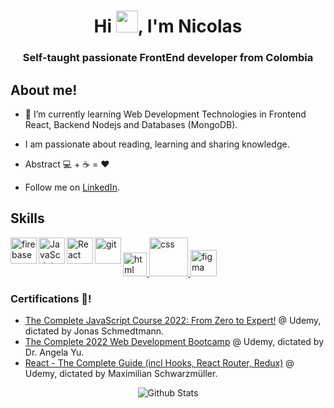 <h1 align="center">Hi <img src="https://raw.githubusercontent.com/MartinHeinz/MartinHeinz/master/wave.gif" width="35px" height="35px" />, I'm Nicolas </h1>
<h3 align="center">Self-taught passionate FrontEnd developer from Colombia</h3>


## About me!


- 🌱 I’m currently learning Web Development Technologies in Frontend React, Backend Nodejs and Databases (MongoDB). 

- I am passionate about reading, learning and sharing knowledge.

- Abstract 💻 + ☕ = ❤️

- Follow me on [LinkedIn](https://www.linkedin.com/in/nicolas-peña-wd35). 

## Skills

<a href="https://developer.mozilla.org/en-US/docs/Web/HTML" target="_blank"> <img src="https://user-images.githubusercontent.com/103202106/171743210-abc1f49b-8073-43a6-8848-f4c7e573c918.png" alt="html" heigth="38px" width="38px" /> </a>
<a href="https://developer.mozilla.org/es/docs/Web/CSS" target="_blank"> <img src="https://user-images.githubusercontent.com/103202106/171741797-cba2a14b-fd1e-4fc6-9815-eb651ea3c15e.png" alt="css" width='62px' heigth='65px' /> </a>
<a href="https://firebase.google.com/" target="_blank"> <img align="left" src="https://raw.githubusercontent.com/rahul-jha98/github_readme_icons/main/language_and_tools/square/firebase/firebase.svg" alt="firebase" height ="42px"/> </a>
<a href="https://developer.mozilla.org/en-US/docs/Web/JavaScript" target="_blank"> <img align="left" alt="JavaScript" height ="42px"  src="https://raw.githubusercontent.com/rahul-jha98/github_readme_icons/main/language_and_tools/square/javascript/javascript.svg"> </a>
<a href="https://reactjs.org/" target="_blank"> <img align="left" alt="React" height ="42px" src="https://raw.githubusercontent.com/rahul-jha98/github_readme_icons/main/language_and_tools/square/react/react.svg"></a>
<a href="https://git-scm.com/" target="_blank"> <img src="https://raw.githubusercontent.com/rahul-jha98/github_readme_icons/main/language_and_tools/square/git-scm/git-scm.svg" align="left" alt="git" height='42px'/> </a>
<a href="https://www.figma.com/" target="_blank"> <img src="https://raw.githubusercontent.com/rahul-jha98/github_readme_icons/main/language_and_tools/square/figma/figma.svg" alt="figma" height='42px'/> </a>


### Certifications 📜!
- [The Complete JavaScript Course 2022: From Zero to Expert!](https://www.udemy.com/certificate/UC-ea10b642-442f-4edf-b89b-eb5304a2f247/) @ Udemy, 
dictated by Jonas Schmedtmann.
- [The Complete 2022 Web Development Bootcamp](https://www.udemy.com/certificate/UC-3d08c4b8-66f4-4f2d-8984-7fd6e9146a2a/) @ Udemy, 
dictated by Dr. Angela Yu.
- [React - The Complete Guide (incl Hooks, React Router, Redux)](https://www.udemy.com/certificate/UC-95e99ab6-8bea-49aa-b800-56c3dfde36fc/) @ Udemy, 
dictated by Maximilian Schwarzmüller.

<p align="center">
<img src="https://raw.githubusercontent.com/bornmay/bornmay/Update/svg/Bottom.svg" alt="Github Stats" />
</p>
